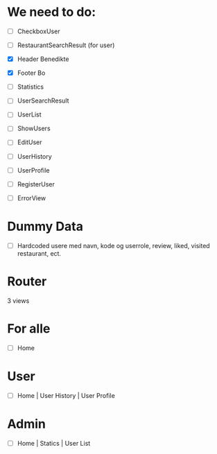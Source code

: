 # We need to do:

- [ ] CheckboxUser
- [ ] RestaurantSearchResult (for user)

- [x] Header Benedikte
- [x] Footer Bo

- [ ] Statistics
- [ ] UserSearchResult
- [ ] UserList

- [ ] ShowUsers
- [ ] EditUser

- [ ] UserHistory
- [ ] UserProfile

- [ ] RegisterUser

- [ ] ErrorView

# Dummy Data
- [ ] Hardcoded usere med navn, kode og userrole, review, liked, visited restaurant,  ect.

# Router
3 views

# For alle
- [ ] Home

# User
- [ ] Home | User History | User Profile

# Admin
- [ ] Home | Statics | User List
